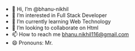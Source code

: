 - 👋 Hi, I’m @bhanu-nikhil
- 👀 I’m interested in Full Stack Developer
- 🌱 I’m currently learning Web Technology
- 💞️ I’m looking to collaborate on Html
- 📫 How to reach me bhanu.nikhil116@gmail.com
- 😄 Pronouns: Mr.

<!---
bhanu-nikhil/bhanu-nikhil is a ✨ special ✨ repository because its `README.md` (this file) appears on your GitHub profile.
You can click the Preview link to take a look at your changes.
--->
